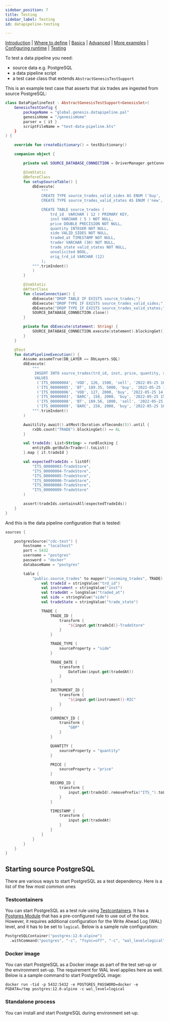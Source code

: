 ```yaml
---
sidebar_position: 7
title: Testing
sidebar_label: Testing
id: datapipeline-testing

---
```


[Introduction](/creating-applications/defining-your-application/integrations/data-pipeline/overview/)  | [Where to define](/creating-applications/defining-your-application/integrations/data-pipeline/datapipeline-where-to-define/) | [Basics](/creating-applications/defining-your-application/integrations/data-pipeline/datapipeline-basics/) | [Advanced](/creating-applications/defining-your-application/integrations/data-pipeline/datapipeline-advanced/) | [More examples](/creating-applications/defining-your-application/integrations/data-pipeline/datapipeline-examples/) | [Configuring runtime](/creating-applications/defining-your-application/integrations/data-pipeline/datapipeline-runtime/) | [Testing](/creating-applications/defining-your-application/integrations/data-pipeline/datapipeline-testing/)

To test a data pipeline you need:

- source data e.g. PostgreSQL
- a data pipeline script
- a test case class that extends `AbstractGenesisTestSupport`

This is an example test case that asserts that six trades are ingested from source PostgreSQL:

```kotlin
class DataPipelineTest : AbstractGenesisTestSupport<GenesisSet>(
    GenesisTestConfig {
        packageName = "global.genesis.datapipeline.pal"
        genesisHome = "/genesisHome"
        parser = { it }
        scriptFileName = "test-data-pipeline.kts"
    }
) {

    override fun createDictionary() = testDictionary()

    companion object {

        private val SOURCE_DATABASE_CONNECTION = DriverManager.getConnection("jdbc:postgresql://localhost:5432/?user=postgres&password=docker")

        @JvmStatic
        @BeforeClass
        fun setupSourceTable() {
            dbExecute(
                """
                CREATE TYPE source_trades_valid_sides AS ENUM ('buy', 'sell');
                CREATE TYPE source_trades_valid_states AS ENUM ('new', 'mod', 'canc');

                CREATE TABLE source_trades (
                	trd_id  VARCHAR ( 12 ) PRIMARY KEY,
                	inst VARCHAR ( 5 ) NOT NULL,
                	price DOUBLE PRECISION NOT NULL,
                	quantity INTEGER NOT NULL,
                	side VALID_SIDES NOT NULL,
                    traded_at TIMESTAMP NOT NULL,
                    trader VARCHAR (30) NOT NULL,
                    trade_state valid_states NOT NULL,
                    unsolicited BOOL,
                    orig_trd_id VARCHAR (12)
                );
            """.trimIndent()
            )
        }

        @JvmStatic
        @AfterClass
        fun closeConnection() {
            dbExecute("DROP TABLE IF EXISTS source_trades;")
            dbExecute("DROP TYPE IF EXISTS source_trades_valid_sides;")
            dbExecute("DROP TYPE IF EXISTS source_trades_valid_states;")
            SOURCE_DATABASE_CONNECTION.close()
        }

        private fun dbExecute(statement: String) {
            SOURCE_DATABASE_CONNECTION.execute(statement).blockingGet()
        }
    }

    @Test
    fun dataPipelineExecution() {
        Assume.assumeTrue(DB_LAYER == DbLayers.SQL)
        dbExecute(
            """
             INSERT INTO source_trades(trd_id, inst, price, quantity, side, traded_at, trader, trade_state, unsolicited, orig_trd_id)
             VALUES
              ('ITS_00000004', 'VOD', 126, 1500, 'sell', '2022-05-25 16:01:01', 'Trader.B', 'new', NULL , NULL),
              ('ITS_00000005', 'BT', 189.35, 5000, 'buy', '2022-05-25 16:02:02', 'Trader.B', 'new',NULL, NULL),
              ('ITS_00000006', 'VOD', 127, 2000, 'buy', '2022-05-25 14:03:03', 'Trader.B', 'mod', false, 'ITS_00000001'),
              ('ITS_00000003', 'BARC', 158, 2000, 'buy', '2022-05-25 15:03:03', 'Trader.B', 'canc', false, ''),
              ('ITS_00000008', 'BT', 189.56, 1000, 'sell', '2022-05-25 16:03:03', 'Trader.B', 'new', true, 'ITS_00000007'),
              ('ITS_00000009', 'BARC', 158, 2000, 'buy', '2022-05-25 16:04:04', 'Trader.B', 'canc', false, '');
            """.trimIndent()
        )

        Awaitility.await().atMost(Duration.ofSeconds(5)).until {
            rxDb.count("TRADE").blockingGet() == 6L
        }

        val tradeIds: List<String> = runBlocking {
            entityDb.getBulk<Trade>().toList()
        }.map { it.tradeId }

        val expectedTradeIds = listOf(
            "ITS_00000003-TradeStore",
            "ITS_00000004-TradeStore",
            "ITS_00000005-TradeStore",
            "ITS_00000006-TradeStore",
            "ITS_00000008-TradeStore",
            "ITS_00000009-TradeStore"
        )

        assert(tradeIds.containsAll(expectedTradeIds))
    }
}
```

And this is the data pipeline configuration that is tested:

```kotlin
sources {

    postgresSource("cdc-test") {
        hostname = "localhost"
        port = 5432
        username = "postgres"
        password = "docker"
        databaseName = "postgres"

        table {
            "public.source_trades" to mapper("incoming_trades", TRADE) {
                val tradeId = stringValue("trd_id")
                val instrument = stringValue("inst")
                val tradedAt = longValue("traded_at")
                val side = stringValue("side")
                val tradeState = stringValue("trade_state")

                TRADE {
                    TRADE_ID {
                        transform {
                            "${input.get(tradeId)}-TradeStore"
                        }
                    }

                    TRADE_TYPE {
                        sourceProperty = "side"
                    }

                    TRADE_DATE {
                        transform {
                            DateTime(input.get(tradedAt))
                        }
                    }

                    INSTRUMENT_ID {
                        transform {
                            "${input.get(instrument)}-RIC"
                        }
                    }

                    CURRENCY_ID {
                        transform {
                            "GBP"
                        }
                    }

                    QUANTITY {
                        sourceProperty = "quantity"
                    }

                    PRICE {
                        sourceProperty = "price"
                    }

                    RECORD_ID {
                        transform {
                            input.get(tradeId).removePrefix("ITS_").toLong()
                        }
                    }

                    TIMESTAMP {
                        transform {
                            input.get(tradedAt)
                        }
                    }
                }
            }
        }
    }
}


```

## Starting source PostgreSQL

There are various ways to start PostgreSQL as a test dependency. Here is a list of the few most common ones

### Testcontainers
You can start PostgreSQL as a test rule using [Testcontainers](https://www.testcontainers.org/). It has a [Postgres Module](https://www.testcontainers.org/modules/databases/postgres/) that has a pre-configured rule to use out of the box. However, it requires additional configuration for the Write Ahead Log (WAL) level, and it has to be set to `logical`. Below is a sample rule configuration:

```kotlin
PostgreSQLContainer("postgres:12.6-alpine")
  .withCommand("postgres", "-c", "fsync=off", "-c", "wal_level=logical")
```

### Docker image
You can start PostgreSQL as a Docker image as part of the test set-up or the environment set-up. The requirement for WAL level applies here as well. Below is a sample command to start PostgreSQL image:

```shell
docker run -tid -p 5432:5432 -e POSTGRES_PASSWORD=docker -e PGDATA=/tmp postgres:12.6-alpine -c wal_level=logical
```

### Standalone process
You can install and start PostgreSQL during environment set-up.

